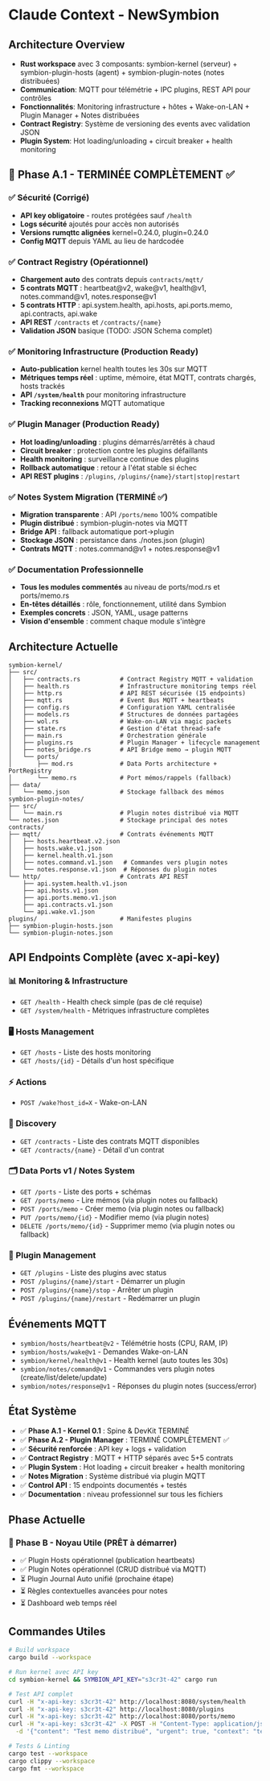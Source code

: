 # Claude Context - NewSymbion

## Architecture Overview
- **Rust workspace** avec 3 composants: symbion-kernel (serveur) + symbion-plugin-hosts (agent) + symbion-plugin-notes (notes distribuées)
- **Communication**: MQTT pour télémétrie + IPC plugins, REST API pour contrôles
- **Fonctionnalités**: Monitoring infrastructure + hôtes + Wake-on-LAN + Plugin Manager + Notes distribuées
- **Contract Registry**: Système de versioning des events avec validation JSON
- **Plugin System**: Hot loading/unloading + circuit breaker + health monitoring

## 🎉 Phase A.1 - TERMINÉE COMPLÈTEMENT ✅

### ✅ Sécurité (Corrigé)
- **API key obligatoire** - routes protégées sauf `/health` 
- **Logs sécurité** ajoutés pour accès non autorisés
- **Versions rumqttc alignées** kernel=0.24.0, plugin=0.24.0
- **Config MQTT** depuis YAML au lieu de hardcodée

### ✅ Contract Registry (Opérationnel)
- **Chargement auto** des contrats depuis `contracts/mqtt/`
- **5 contrats MQTT** : heartbeat@v2, wake@v1, health@v1, notes.command@v1, notes.response@v1
- **5 contrats HTTP** : api.system.health, api.hosts, api.ports.memo, api.contracts, api.wake
- **API REST** `/contracts` et `/contracts/{name}` 
- **Validation JSON** basique (TODO: JSON Schema complet)

### ✅ Monitoring Infrastructure (Production Ready)
- **Auto-publication** kernel health toutes les 30s sur MQTT
- **Métriques temps réel** : uptime, mémoire, état MQTT, contrats chargés, hosts trackés
- **API `/system/health`** pour monitoring infrastructure
- **Tracking reconnexions** MQTT automatique

### ✅ Plugin Manager (Production Ready) 
- **Hot loading/unloading** : plugins démarrés/arrêtés à chaud
- **Circuit breaker** : protection contre les plugins défaillants
- **Health monitoring** : surveillance continue des plugins 
- **Rollback automatique** : retour à l'état stable si échec
- **API REST plugins** : `/plugins`, `/plugins/{name}/start|stop|restart`

### ✅ Notes System Migration (TERMINÉ ✅)
- **Migration transparente** : API `/ports/memo` 100% compatible
- **Plugin distribué** : symbion-plugin-notes via MQTT
- **Bridge API** : fallback automatique port→plugin
- **Stockage JSON** : persistance dans ./notes.json (plugin)
- **Contrats MQTT** : notes.command@v1 + notes.response@v1

### ✅ Documentation Professionnelle
- **Tous les modules commentés** au niveau de ports/mod.rs et ports/memo.rs
- **En-têtes détaillés** : rôle, fonctionnement, utilité dans Symbion
- **Exemples concrets** : JSON, YAML, usage patterns
- **Vision d'ensemble** : comment chaque module s'intègre

## Architecture Actuelle

```
symbion-kernel/
├── src/
│   ├── contracts.rs           # Contract Registry MQTT + validation
│   ├── health.rs              # Infrastructure monitoring temps réel
│   ├── http.rs                # API REST sécurisée (15 endpoints)
│   ├── mqtt.rs                # Event Bus MQTT + heartbeats
│   ├── config.rs              # Configuration YAML centralisée
│   ├── models.rs              # Structures de données partagées
│   ├── wol.rs                 # Wake-on-LAN via magic packets
│   ├── state.rs               # Gestion d'état thread-safe
│   ├── main.rs                # Orchestration générale
│   ├── plugins.rs             # Plugin Manager + lifecycle management
│   ├── notes_bridge.rs        # API Bridge memo → plugin MQTT
│   └── ports/
│       ├── mod.rs             # Data Ports architecture + PortRegistry
│       └── memo.rs            # Port mémos/rappels (fallback)
├── data/
│   └── memo.json              # Stockage fallback des mémos
symbion-plugin-notes/
├── src/
│   └── main.rs                # Plugin notes distribué via MQTT
└── notes.json                 # Stockage principal des notes
contracts/
├── mqtt/                      # Contrats événements MQTT
│   ├── hosts.heartbeat.v2.json
│   ├── hosts.wake.v1.json
│   ├── kernel.health.v1.json
│   ├── notes.command.v1.json   # Commandes vers plugin notes
│   └── notes.response.v1.json  # Réponses du plugin notes
└── http/                      # Contrats API REST
    ├── api.system.health.v1.json
    ├── api.hosts.v1.json
    ├── api.ports.memo.v1.json
    ├── api.contracts.v1.json
    └── api.wake.v1.json
plugins/                       # Manifestes plugins
├── symbion-plugin-hosts.json
└── symbion-plugin-notes.json
```

## API Endpoints Complète (avec x-api-key)

### 📊 Monitoring & Infrastructure
- `GET /health` - Health check simple (pas de clé requise)
- `GET /system/health` - Métriques infrastructure complètes

### 🖥️ Hosts Management  
- `GET /hosts` - Liste des hosts monitoring
- `GET /hosts/{id}` - Détails d'un host spécifique

### ⚡ Actions
- `POST /wake?host_id=X` - Wake-on-LAN

### 📜 Discovery
- `GET /contracts` - Liste des contrats MQTT disponibles
- `GET /contracts/{name}` - Détail d'un contrat

### 🗂️ Data Ports v1 / Notes System
- `GET /ports` - Liste des ports + schémas
- `GET /ports/memo` - Lire mémos (via plugin notes ou fallback)
- `POST /ports/memo` - Créer memo (via plugin notes ou fallback)
- `PUT /ports/memo/{id}` - Modifier memo (via plugin notes)
- `DELETE /ports/memo/{id}` - Supprimer memo (via plugin notes ou fallback)

### 🔌 Plugin Management
- `GET /plugins` - Liste des plugins avec status
- `POST /plugins/{name}/start` - Démarrer un plugin
- `POST /plugins/{name}/stop` - Arrêter un plugin
- `POST /plugins/{name}/restart` - Redémarrer un plugin

## Événements MQTT

- `symbion/hosts/heartbeat@v2` - Télémétrie hosts (CPU, RAM, IP)
- `symbion/hosts/wake@v1` - Demandes Wake-on-LAN  
- `symbion/kernel/health@v1` - Health kernel (auto toutes les 30s)
- `symbion/notes/command@v1` - Commandes vers plugin notes (create/list/delete/update)
- `symbion/notes/response@v1` - Réponses du plugin notes (success/error)

## État Système

- ✅ **Phase A.1 - Kernel 0.1** : Spine & DevKit TERMINÉ
- ✅ **Phase A.2 - Plugin Manager** : TERMINÉ COMPLÈTEMENT ✅
- ✅ **Sécurité renforcée** : API key + logs + validation
- ✅ **Contract Registry** : MQTT + HTTP séparés avec 5+5 contrats
- ✅ **Plugin System** : Hot loading + circuit breaker + health monitoring
- ✅ **Notes Migration** : Système distribué via plugin MQTT
- ✅ **Control API** : 15 endpoints documentés + testés
- ✅ **Documentation** : niveau professionnel sur tous les fichiers

## Phase Actuelle

### 🎯 Phase B - Noyau Utile (PRÊT à démarrer)
- ✅ Plugin Hosts opérationnel (publication heartbeats)
- ✅ Plugin Notes opérationnel (CRUD distribué via MQTT)
- ⏳ Plugin Journal Auto unifié (prochaine étape)
- ⏳ Règles contextuelles avancées pour notes
- ⏳ Dashboard web temps réel

## Commandes Utiles
```bash
# Build workspace
cargo build --workspace

# Run kernel avec API key
cd symbion-kernel && SYMBION_API_KEY="s3cr3t-42" cargo run

# Test API complet
curl -H "x-api-key: s3cr3t-42" http://localhost:8080/system/health
curl -H "x-api-key: s3cr3t-42" http://localhost:8080/plugins
curl -H "x-api-key: s3cr3t-42" http://localhost:8080/ports/memo
curl -H "x-api-key: s3cr3t-42" -X POST -H "Content-Type: application/json" \
  -d '{"content": "Test memo distribué", "urgent": true, "context": "test"}' http://localhost:8080/ports/memo

# Tests & Linting
cargo test --workspace
cargo clippy --workspace  
cargo fmt --workspace
```